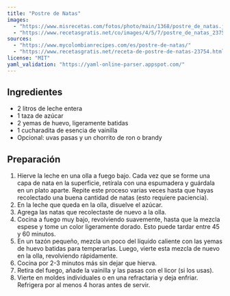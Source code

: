 ```yaml
---
title: "Postre de Natas"
images:
  - "https://www.misrecetas.com/fotos/photo/main/1368/postre_de_natas.jpg"
  - "https://www.recetasgratis.net/co/images/4/5/7/postre_de_natas_23754_600.jpg"
sources:
  - "https://www.mycolombianrecipes.com/es/postre-de-natas/"
  - "https://www.recetasgratis.net/receta-de-postre-de-natas-23754.html"
license: "MIT"
yaml_validation: "https://yaml-online-parser.appspot.com/"
---
```


## Ingredientes

*   2 litros de leche entera
*   1 taza de azúcar
*   2 yemas de huevo, ligeramente batidas
*   1 cucharadita de esencia de vainilla
*   Opcional: uvas pasas y un chorrito de ron o brandy

## Preparación

1.  Hierve la leche en una olla a fuego bajo. Cada vez que se forme una capa de nata en la superficie, retírala con una espumadera y guárdala en un plato aparte. Repite este proceso varias veces hasta que hayas recolectado una buena cantidad de natas (esto requiere paciencia).
2.  En la leche que queda en la olla, disuelve el azúcar.
3.  Agrega las natas que recolectaste de nuevo a la olla.
4.  Cocina a fuego muy bajo, revolviendo suavemente, hasta que la mezcla espese y tome un color ligeramente dorado. Esto puede tardar entre 45 y 60 minutos.
5.  En un tazón pequeño, mezcla un poco del líquido caliente con las yemas de huevo batidas para temperarlas. Luego, vierte esta mezcla de nuevo en la olla, revolviendo rápidamente.
6.  Cocina por 2-3 minutos más sin dejar que hierva.
7.  Retira del fuego, añade la vainilla y las pasas con el licor (si los usas).
8.  Vierte en moldes individuales o en una refractaria y deja enfriar. Refrigera por al menos 4 horas antes de servir.